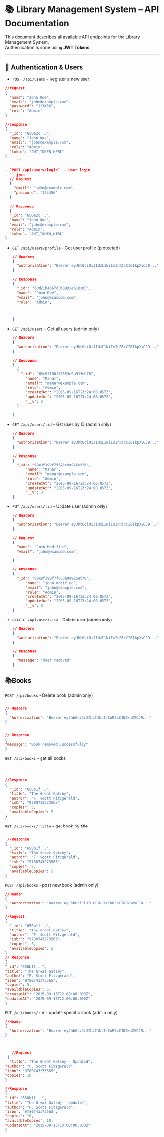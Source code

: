 # 📚 Library Management System – API Documentation

This document describes all available API endpoints for the Library Management System.  
Authentication is done using **JWT Tokens**.  

---

## 🔑 Authentication & Users

- `POST /api/users` - Register a new user
```json
//request
{
  "name": "John Doe",
  "email": "john@example.com",
  "password": "123456",
  "role": "Admin"
}

//response
{
  "_id": "650a2c...",
  "name": "John Doe",
  "email": "john@example.com",
  "role": "Admin",
  "token": "JWT_TOKEN_HERE"
}
     ```
 
- `POST /api/users/login`  - User login
  ```json
  // Request
  {
    "email": "john@example.com",
    "password": "123456"
  }
  
  // Response
  {
  "_id": "650a2c...",
  "name": "John Doe",
  "email": "john@example.com",
  "role": "Admin",
  "token": "JWT_TOKEN_HERE"
}
  ```

- `GET /api/users/profile` - Get user profile (protected)
  ```json
  // Headers
  {
    "Authorization": "Bearer eyJhbGciOiJIUzI1NiIsInR5cCI6IkpXVCJ9..."
  }
  
  // Response
  {
    "_id": "60d21b4667d0d8992e610c85",
    "name": "John Doe",
    "email": "john@example.com",
    "role": "Admin",
  
  
  
  }
  ```



- `GET /api/users` - Get all users (admin only)
  ```json
  // Headers
  {
    "Authorization": "Bearer eyJhbGciOiJIUzI1NiIsInR5cCI6IkpXVCJ9..."
  }
  
  // Response
  [
    {
      "_id": "68c9f190f7f653e9a915eb76",
        "name": "Manar",
        "email": "manar@example.com",
        "role": "Admin",
        "createdAt": "2025-09-16T23:24:00.057Z",
        "updatedAt": "2025-09-16T23:24:00.057Z",
        "__v": 0
    },
    
  ]
  ```

- `GET /api/users/:id` - Get user by ID (admin only)
  ```json
  // Headers
  {
    "Authorization": "Bearer eyJhbGciOiJIUzI1NiIsInR5cCI6IkpXVCJ9..."
  }
  
  // Response
  {
    "_id": "68c9f190f7f653e9a915eb76",
        "name": "Manar",
        "email": "manar@example.com",
        "role": "Admin",
        "createdAt": "2025-09-16T23:24:00.057Z",
        "updatedAt": "2025-09-16T23:24:00.057Z",
        "__v": 0
  }
  ```

- `PUT /api/users/:id` - Update user (admin only)
  ```json
  // Headers
  {
    "Authorization": "Bearer eyJhbGciOiJIUzI1NiIsInR5cCI6IkpXVCJ9..."
  }
  
  // Request
  {
    "name": "John Modified",
    "email": "john@example.com",
  
  }
  
  // Response
  {
    "_id": "68c9f190f7f653e9a915eb76",
        "name": "john modified",
        "email": "john@example.com",
        "role": "Admin",
        "createdAt": "2025-09-16T23:24:00.057Z",
        "updatedAt": "2025-09-16T23:24:00.057Z",
        "__v": 0
  }
  ```

- `DELETE /api/users/:id` - Delete user (admin only)
  ```json
  // Headers
  {
    "Authorization": "Bearer eyJhbGciOiJIUzI1NiIsInR5cCI6IkpXVCJ9..."
  }
  
  // Response
  {
    "message": "User removed"
  }
  ```
  
##  📚Books

  `POST /api/books` - Delete book (admin only)
  ```json

  // Headers
  {
    "Authorization": "Bearer eyJhbGciOiJIUzI1NiIsInR5cCI6IkpXVCJ9..."
  }


// Response
{
  "message": "Book removed successfully"
}
  ```
  
  `GET /api/books` - get all books
  ```json

  
 
  //Response
  {
    "_id": "650b1f...",
    "title": "The Great Gatsby",
    "author": "F. Scott Fitzgerald",
    "isbn": "9780743273565",
    "copies": 5,
    "availableCopies": 5
  }
  ```
   `GET /api/books/:title` - get book by title 
  ```json

   //Response
  {
    "_id": "650b1f...",
    "title": "The Great Gatsby",
    "author": "F. Scott Fitzgerald",
    "isbn": "9780743273565",
    "copies": 5,
    "availableCopies": 5
  }
  ```
   `POST /api/books` - post new book (admin only)
  ```json
  //Header
  {
    "Authorization": "Bearer eyJhbGciOiJIUzI1NiIsInR5cCI6IkpXVCJ9..."
  }

//Request
  {
    "_id": "650b1f...",
    "title": "The Great Gatsby",
    "author": "F. Scott Fitzgerald",
    "isbn": "9780743273565",
    "copies": 5,
    "availableCopies": 5
  }
  // Response
{
  "_id": "650b1f...",
  "title": "The Great Gatsby",
  "author": "F. Scott Fitzgerald",
  "isbn": "9780743273565",
  "copies": 5,
  "availableCopies": 5,
  "createdAt": "2025-09-15T22:00:00.000Z",
  "updatedAt": "2025-09-15T22:00:00.000Z"
}
  ```

   `PUT /api/books/:id` - update specific book (admin only)
  ```json
//Header
  {
    "Authorization": "Bearer eyJhbGciOiJIUzI1NiIsInR5cCI6IkpXVCJ9..."
  }



     //Request
   {
    "title": "The Great Gatsby - Updated",
  "author": "F. Scott Fitzgerald",
  "isbn": "9780743273565",
  "copies": 10
  }

  //Response
  {
  "_id": "650b1f...",
  "title": "The Great Gatsby - Updated",
  "author": "F. Scott Fitzgerald",
  "isbn": "9780743273565",
  "copies": 10,
  "availableCopies": 10,
  "updatedAt": "2025-09-15T23:00:00.000Z"
}
  ```
  

  
  